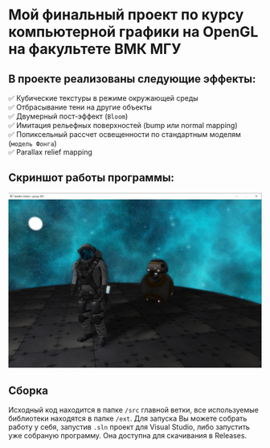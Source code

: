 # Мой финальный проект по курсу компьютерной графики на OpenGL на факультете ВМК МГУ
## В проекте реализованы следующие эффекты:  
:white_check_mark: Кубические текстуры в режиме окружающей среды  
:white_check_mark: Отбрасывание тени на другие объекты  
:white_check_mark: Двумерный пост-эффект (`Bloom`)  
:white_check_mark: Имитация рельефных поверхностей (bump или normal mapping)  
:white_check_mark: Попиксельный рассчет освещенности по стандартным моделям (`модель Фонга`)  
:white_check_mark: Parallax relief mapping  
## Скриншот работы программы:  
![Demo](https://github.com/ArtemVeshkin/CMC_OpenGL_Project/blob/main/ext/Resources/Demo.png "Demo")
## Сборка
Исходный код находится в папке `/src` главной ветки, все используемые библиотеки находятся в папке `/ext`. Для запуска Вы можете собрать работу у себя, запустив `.sln`
проект для Visual Studio, либо запустить уже собраную программу. Она доступна для скачивания в Releases.

